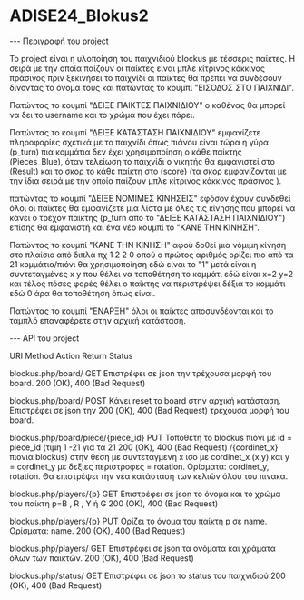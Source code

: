 # ADISE24_Blokus2

--- Περιγραφή του project

Το project είναι η υλοποίηση του παιχνιδιού blockus με τέσσερις παίκτες. Η σειρά με την οποία παίζουν οι παίκτες είναι μπλε κίτρινος κόκκινος 
πράσινος πριν ξεκινήσει το παιχνίδι οι παίκτες θα πρέπει να συνδέσουν δίνοντας το όνομα τους και πατώντας το κουμπί "ΕΙΣΟΔΟΣ ΣΤΟ ΠΑΙΧΝΙΔΙ". 

Πατώντας το κουμπί "ΔΕΙΞΕ ΠΑΙΚΤΕΣ ΠΑΙΧΝΙΔΙΟΥ" ο καθένας θα μπορεί να δει το username και το χρώμα που έχει πάρει. 

Πατώντας το κουμπί "ΔΕΙΞΕ ΚΑΤΑΣΤΑΣΗ ΠΑΙΧΝΙΔΙΟΥ" εμφανίζετε πληροφορίες σχετικά με το παιχνίδι όπως πιάνου είναι τώρα η γύρα (p_turn) πια κομμάτια 
δεν έχει χρησιμοποίηση ο κάθε παίκτης (Pieces_Blue), όταν τελείωση το παιχνίδι ο νικητής θα εμφανιστεί  στο (Result) και το σκορ το κάθε παίκτη 
στο (score) (τα σκορ εμφανίζονται με την ίδια σειρά με την οποία παίζουν  μπλε κίτρινος κόκκινος πράσινος ).

πατώντας το κουμπί "ΔΕΙΞΕ ΝΟΜΙΜΕΣ ΚΙΝΗΣΕΙΣ" εφόσον έχουν συνδεθεί όλοι οι παίκτες θα εμφανίζετε μια λίστα με όλες τις κίνησης που μπορεί να κάνει
 ο τρέχον παίκτης (p_turn απο το "ΔΕΙΞΕ ΚΑΤΑΣΤΑΣΗ ΠΑΙΧΝΙΔΙΟΥ") επίσης θα εμφανιστή και ένα νέο κουμπί το "ΚΑΝΕ ΤΗΝ ΚΙΝΗΣΗ".

Πατώντας το κουμπί "ΚΑΝΕ ΤΗΝ ΚΙΝΗΣΗ" αφού δοθεί μια νόμιμη κίνηση στο πλαίσιο από διπλά πχ 1 2 2 0 οπού ο πρώτος αριθμός ορίζει πιο από τα 21 
κομμάτια/πιόνι θα χρησιμοποίηση εδώ είναι το "1" μετά είναι η συντεταγμένες x y που θέλει να τοποθέτηση το κομμάτι εδώ είναι x=2 y=2 και τέλος 
πόσες φορές θέλει ο παίκτης να περιστρέψει δέξια το κομμάτι εδώ 0 άρα θα τοποθέτηση όπως είναι.

Πατώντας το κουμπί "ΕΝΑΡΞΗ" όλοι οι παίκτες αποσυνδέονται και το ταμπλό επαναφέρετε στην αρχική κατάσταση.

--- API του project 


URI                                     Method  Action                                                                 Return Status

blockus.php/board/                      GET     Επιστρέφει σε json την τρέχουσα μορφή του board.                       200 (OK), 400 (Bad Request)


blockus.php/board/                      POST    Κάνει reset το board στην αρχική κατάσταση. Επιστρέφει σε json την     200 (OK), 400 (Bad Request)
                                                τρέχουσα μορφή του board.


blockus.php/board/piece/{piece_id}      PUT     Τοποθετη το blockus πιόνι με id = piece_id (τιμη 1 -21 για τα 21       200 (OK), 400 (Bad Request)
/{cordinet_x}                                   πιονια blockus) στην θεση με συντεταγμενη x ισο με cordinet_x (x,y)
                                                και y = cordinet_y με δεξιες περιστροφες = rotation.
                                                Ορίσματα: cordinet_y, rotation. 
                                                Θα επιστρέψει την νέα κατάσταση των κελιών όλου του πινακα.


blockus.php/players/{p}                 GET     Επιστρέφει σε json τo όνομα και το χρώμα του παίκτη p=B , R , Y ή G    200 (OK), 400 (Bad Request)

                                                

blockus.php/players/{p}                 PUT     Ορίζει το όνομα του παίκτη p σε name. Ορίσματα: name.                  200 (OK), 400 (Bad Request)


blockus.php/players/                    GET     Επιστρέφει σε json τα ονόματα και χράματα όλων των παικτών.            200 (OK), 400 (Bad Request)


blockus.php/status/                     GET     Επιστρέφει σε json το status του παιχνιδιού                            200 (OK), 400 (Bad Request)






